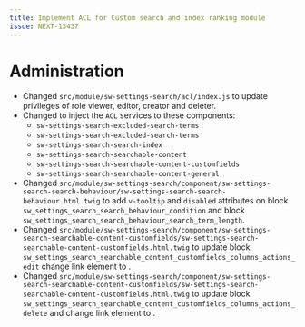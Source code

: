 ```yaml
---
title: Implement ACL for Custom search and index ranking module
issue: NEXT-13437
---
```

# Administration
* Changed `src/module/sw-settings-search/acl/index.js` to update privileges of role viewer, editor, creator and deleter.
* Changed to inject the `ACL` services to these components:
    * `sw-settings-search-excluded-search-terms`
    * `sw-settings-search-excluded-search-terms`
    * `sw-settings-search-search-index`
    * `sw-settings-search-searchable-content`
    * `sw-settings-search-searchable-content-customfields`
    * `sw-settings-search-searchable-content-general`
* Changed `src/module/sw-settings-search/component/sw-settings-search-search-behaviour/sw-settings-search-search-behaviour.html.twig` to add `v-tooltip` and `disabled` attributes on block `sw_settings_search_search_behaviour_condition` and block `sw_settings_search_search_behaviour_search_term_length`.
* Changed `src/module/sw-settings-search/component/sw-settings-search-searchable-content-customfields/sw-settings-search-searchable-content-customfields.html.twig` to update block `sw_settings_search_searchable_content_customfields_columns_actions_edit` change link element <a> to <sw-context-menu-item>.
* Changed `src/module/sw-settings-search/component/sw-settings-search-searchable-content-customfields/sw-settings-search-searchable-content-customfields.html.twig` to update block `sw_settings_search_searchable_content_customfields_columns_actions_delete` and change link element <a> to <sw-context-menu-item>.

